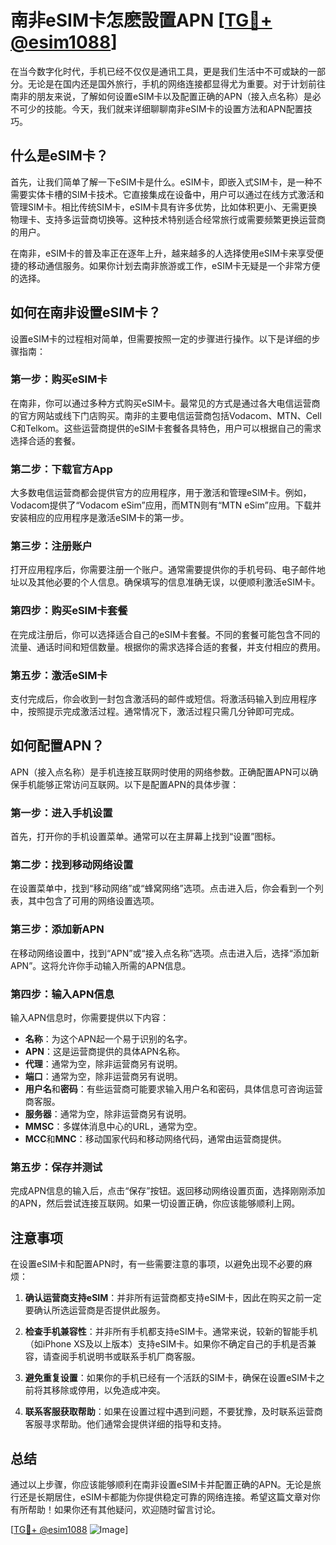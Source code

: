 # 南非eSIM卡怎麽設置APN [[TG💪+ @esim1088](https://t.me/s/esim1088)]

在当今数字化时代，手机已经不仅仅是通讯工具，更是我们生活中不可或缺的一部分。无论是在国内还是国外旅行，手机的网络连接都显得尤为重要。对于计划前往南非的朋友来说，了解如何设置eSIM卡以及配置正确的APN（接入点名称）是必不可少的技能。今天，我们就来详细聊聊南非eSIM卡的设置方法和APN配置技巧。

## 什么是eSIM卡？

首先，让我们简单了解一下eSIM卡是什么。eSIM卡，即嵌入式SIM卡，是一种不需要实体卡槽的SIM卡技术。它直接集成在设备中，用户可以通过在线方式激活和管理SIM卡。相比传统SIM卡，eSIM卡具有许多优势，比如体积更小、无需更换物理卡、支持多运营商切换等。这种技术特别适合经常旅行或需要频繁更换运营商的用户。

在南非，eSIM卡的普及率正在逐年上升，越来越多的人选择使用eSIM卡来享受便捷的移动通信服务。如果你计划去南非旅游或工作，eSIM卡无疑是一个非常方便的选择。

## 如何在南非设置eSIM卡？

设置eSIM卡的过程相对简单，但需要按照一定的步骤进行操作。以下是详细的步骤指南：

### 第一步：购买eSIM卡

在南非，你可以通过多种方式购买eSIM卡。最常见的方式是通过各大电信运营商的官方网站或线下门店购买。南非的主要电信运营商包括Vodacom、MTN、Cell C和Telkom。这些运营商提供的eSIM卡套餐各具特色，用户可以根据自己的需求选择合适的套餐。

### 第二步：下载官方App

大多数电信运营商都会提供官方的应用程序，用于激活和管理eSIM卡。例如，Vodacom提供了“Vodacom eSim”应用，而MTN则有“MTN eSim”应用。下载并安装相应的应用程序是激活eSIM卡的第一步。

### 第三步：注册账户

打开应用程序后，你需要注册一个账户。通常需要提供你的手机号码、电子邮件地址以及其他必要的个人信息。确保填写的信息准确无误，以便顺利激活eSIM卡。

### 第四步：购买eSIM卡套餐

在完成注册后，你可以选择适合自己的eSIM卡套餐。不同的套餐可能包含不同的流量、通话时间和短信数量。根据你的需求选择合适的套餐，并支付相应的费用。

### 第五步：激活eSIM卡

支付完成后，你会收到一封包含激活码的邮件或短信。将激活码输入到应用程序中，按照提示完成激活过程。通常情况下，激活过程只需几分钟即可完成。

## 如何配置APN？

APN（接入点名称）是手机连接互联网时使用的网络参数。正确配置APN可以确保手机能够正常访问互联网。以下是配置APN的具体步骤：

### 第一步：进入手机设置

首先，打开你的手机设置菜单。通常可以在主屏幕上找到“设置”图标。

### 第二步：找到移动网络设置

在设置菜单中，找到“移动网络”或“蜂窝网络”选项。点击进入后，你会看到一个列表，其中包含了可用的网络设置选项。

### 第三步：添加新APN

在移动网络设置中，找到“APN”或“接入点名称”选项。点击进入后，选择“添加新APN”。这将允许你手动输入所需的APN信息。

### 第四步：输入APN信息

输入APN信息时，你需要提供以下内容：
- **名称**：为这个APN起一个易于识别的名字。
- **APN**：这是运营商提供的具体APN名称。
- **代理**：通常为空，除非运营商另有说明。
- **端口**：通常为空，除非运营商另有说明。
- **用户名**和**密码**：有些运营商可能要求输入用户名和密码，具体信息可咨询运营商客服。
- **服务器**：通常为空，除非运营商另有说明。
- **MMSC**：多媒体消息中心的URL，通常为空。
- **MCC**和**MNC**：移动国家代码和移动网络代码，通常由运营商提供。

### 第五步：保存并测试

完成APN信息的输入后，点击“保存”按钮。返回移动网络设置页面，选择刚刚添加的APN，然后尝试连接互联网。如果一切设置正确，你应该能够顺利上网。

## 注意事项

在设置eSIM卡和配置APN时，有一些需要注意的事项，以避免出现不必要的麻烦：

1. **确认运营商支持eSIM**：并非所有运营商都支持eSIM卡，因此在购买之前一定要确认所选运营商是否提供此服务。
   
2. **检查手机兼容性**：并非所有手机都支持eSIM卡。通常来说，较新的智能手机（如iPhone XS及以上版本）支持eSIM卡。如果你不确定自己的手机是否兼容，请查阅手机说明书或联系手机厂商客服。

3. **避免重复设置**：如果你的手机已经有一个活跃的SIM卡，确保在设置eSIM卡之前将其移除或停用，以免造成冲突。

4. **联系客服获取帮助**：如果在设置过程中遇到问题，不要犹豫，及时联系运营商客服寻求帮助。他们通常会提供详细的指导和支持。

## 总结

通过以上步骤，你应该能够顺利在南非设置eSIM卡并配置正确的APN。无论是旅行还是长期居住，eSIM卡都能为你提供稳定可靠的网络连接。希望这篇文章对你有所帮助！如果你还有其他疑问，欢迎随时留言讨论。

[[TG💪+ @esim1088](https://t.me/s/esim1088) ![Image](https://i.postimg.cc/4NQfJmqS/Snipaste-2025-05-13-00-14-12.png)]